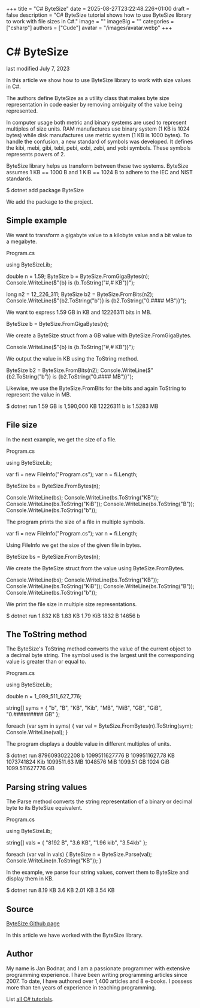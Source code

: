 +++
title = "C# ByteSize"
date = 2025-08-27T23:22:48.226+01:00
draft = false
description = "C# ByteSize tutorial shows how to use ByteSize library to work with file sizes in C#."
image = ""
imageBig = ""
categories = ["csharp"]
authors = ["Cude"]
avatar = "/images/avatar.webp"
+++

# C# ByteSize

last modified July 7, 2023

 

In this article we show how to use ByteSize library to work with size values in
C#.

The authors define ByteSize as a utility class that makes byte size
representation in code easier by removing ambiguity of the value being
represented. 

In computer usage both metric and binary systems are used to represent multiples
of size units. RAM manufactures use binary system (1 KB is 1024 bytes) while
disk manufactures use metric system (1 KB is 1000 bytes). To handle the
confusion, a new standard of symbols was developed. It defines the kibi, mebi,
gibi, tebi, pebi, exbi, zebi, and yobi symbols. These symbols represents powers
of 2. 

ByteSize library helps us transform between these two systems. ByteSize assumes
1 KB == 1000 B and 1 KiB == 1024 B to adhere to the IEC and NIST standards.

$ dotnet add package ByteSize

We add the package to the project.

## Simple example

We want to transform a gigabyte value to a kilobyte value and a bit value to 
a megabyte.

Program.cs
  

using ByteSizeLib;

double n = 1.59;
ByteSize b = ByteSize.FromGigaBytes(n);
Console.WriteLine($"{b} is {b.ToString("#,# KB")}");

long n2 = 12_226_311;
ByteSize b2 = ByteSize.FromBits(n2);
Console.WriteLine($"{b2.ToString("b")} is {b2.ToString("0.#### MB")}");

We want to express 1.59 GB in KB and 12226311 bits in MB.

ByteSize b = ByteSize.FromGigaBytes(n);

We create a ByteSize struct from a GB value with
ByteSize.FromGigaBytes.

Console.WriteLine($"{b} is {b.ToString("#,# KB")}");

We output the value in KB using the ToString method.

ByteSize b2 = ByteSize.FromBits(n2);
Console.WriteLine($"{b2.ToString("b")} is {b2.ToString("0.#### MB")}");

Likewise, we use the ByteSize.FromBits for the bits and again 
ToString to represent the value in MB.

$ dotnet run
1.59 GB is 1,590,000 KB
12226311 b is 1.5283 MB

## File size

In the next example, we get the size of a file. 

Program.cs
  

using ByteSizeLib;

var fi = new FileInfo("Program.cs");
var n = fi.Length;

ByteSize bs = ByteSize.FromBytes(n);

Console.WriteLine(bs);
Console.WriteLine(bs.ToString("KB"));
Console.WriteLine(bs.ToString("KiB"));
Console.WriteLine(bs.ToString("B"));
Console.WriteLine(bs.ToString("b"));

The program prints the size of a file in multiple symbols.

var fi = new FileInfo("Program.cs");
var n = fi.Length;

Using FileInfo we get the size of the given file in bytes.

ByteSize bs = ByteSize.FromBytes(n);

We create the ByteSize struct from the value using
ByteSize.FromBytes.

Console.WriteLine(bs);
Console.WriteLine(bs.ToString("KB"));
Console.WriteLine(bs.ToString("KiB"));
Console.WriteLine(bs.ToString("B"));
Console.WriteLine(bs.ToString("b"));

We print the file size in multiple size representations.

$ dotnet run 
1.832 KB
1.83 KB
1.79 KiB
1832 B
14656 b

## The ToString method

The ByteSize's ToString method converts the value of
the current object to a decimal byte string. The symbol used is the largest unit
the corresponding value is greater than or equal to.

Program.cs
  

using ByteSizeLib;

double n = 1_099_511_627_776;

string[] syms = { "b", "B", "KB", "Kib", "MB", "MiB", "GB", "GiB",
    "0.######### GB" };

foreach (var sym in syms)
{
    var val = ByteSize.FromBytes(n).ToString(sym);
    Console.WriteLine(val);
}

The program displays a double value in different multiples of units.

$ dotnet run 
8796093022208 b
1099511627776 B
1099511627.78 KB
1073741824 Kib
1099511.63 MB
1048576 MiB
1099.51 GB
1024 GiB
1099.511627776 GB

## Parsing string values

The Parse method converts the string representation of a binary or
decimal byte to its ByteSize equivalent.

Program.cs
  

using ByteSizeLib;

string[] vals = { "8192 B", "3.6 KB", "1.96 kib", "3.54kb" };

foreach (var val in vals)
{
    ByteSize n = ByteSize.Parse(val);
    Console.WriteLine(n.ToString("KB"));
}

In the example, we parse four string values, convert them to ByteSize
and display them in KB.

$ dotnet run 
8.19 KB
3.6 KB
2.01 KB
3.54 KB

## Source

[ByteSize Github page](https://github.com/omar/ByteSize)

In this article we have worked with the ByteSize library.

## Author

My name is Jan Bodnar, and I am a passionate programmer with extensive
programming experience. I have been writing programming articles since 2007.
To date, I have authored over 1,400 articles and 8 e-books. I possess more
than ten years of experience in teaching programming.

List [all C# tutorials](/csharp/).